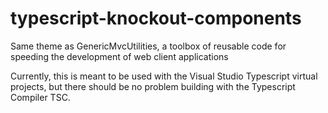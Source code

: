 # typescript-knockout-components
Same theme as GenericMvcUtilities, a toolbox of reusable code for speeding the development of web client applications

Currently, this is meant to be used with the Visual Studio Typescript virtual projects, but there should be no problem building with the Typescript Compiler TSC.
